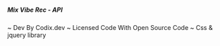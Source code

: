 # <h5>Mix Vibe Rec - API</h5>
~ Dev By Codix.dev
~ Licensed Code With Open Source Code
~ Css & jquery library
